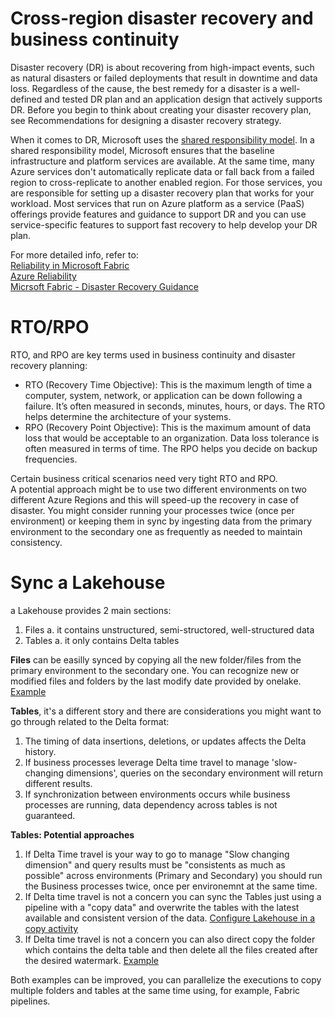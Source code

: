 # Cross-region disaster recovery and business continuity

Disaster recovery (DR) is about recovering from high-impact events, such as natural disasters or failed deployments that result in downtime and data loss. Regardless of the cause, the best remedy for a disaster is a well-defined and tested DR plan and an application design that actively supports DR. Before you begin to think about creating your disaster recovery plan, see Recommendations for designing a disaster recovery strategy.

When it comes to DR, Microsoft uses the [shared responsibility model](https://learn.microsoft.com/en-us/azure/reliability/business-continuity-management-program#shared-responsibility-model). In a shared responsibility model, Microsoft ensures that the baseline infrastructure and platform services are available. At the same time, many Azure services don't automatically replicate data or fall back from a failed region to cross-replicate to another enabled region. For those services, you are responsible for setting up a disaster recovery plan that works for your workload. Most services that run on Azure platform as a service (PaaS) offerings provide features and guidance to support DR and you can use service-specific features to support fast recovery to help develop your DR plan.

For more detailed info, refer to:  </br>
[Reliability in Microsoft Fabric](https://learn.microsoft.com/en-us/azure/reliability/reliability-fabric) </br>
[Azure Reliability](https://learn.microsoft.com/en-us/azure/well-architected/reliability/) </br>
[Micrsoft Fabric - Disaster Recovery Guidance](https://learn.microsoft.com/en-us/fabric/security/experience-specific-guidance?source=recommendations) </br>

# RTO/RPO

RTO, and RPO are key terms used in business continuity and disaster recovery planning:  </br>

 - RTO (Recovery Time Objective): This is the maximum length of time a computer, system, network, or application can be down following a failure. It’s often measured in seconds, minutes, hours, or days. The RTO helps determine the architecture of your systems.  </br>
 - RPO (Recovery Point Objective): This is the maximum amount of data loss that would be acceptable to an organization. Data loss tolerance is often measured in terms of time. The RPO helps you decide on backup frequencies.  </br>

Certain business critical scenarios need very tight RTO and RPO.  </br>
A potential approach might be to use two different environments on two different Azure Regions and this will speed-up the recovery in case of disaster.
You might consider running your processes twice (once per environment) or keeping them in sync by ingesting data from the primary environment to the secondary one as frequently as needed to maintain consistency.


# Sync a Lakehouse

a Lakehouse provides 2 main sections:
1. Files
   a. it contains unstructured, semi-structored, well-structured data
3. Tables
   a. it only contains Delta tables

**Files** can be easilly synced by copying all the new folder/files from the primary environment to the secondary one.
You can recognize new or modified files and folders by the last modify date provided by onelake.
[Example](Notebooks/SyncLakehouse_Files.ipynb)

**Tables**, it's a different story and there are considerations you might want to go through related to the Delta format:
1. The timing of data insertions, deletions, or updates affects the Delta history.   
3. If business processes leverage Delta time travel to manage 'slow-changing dimensions', queries on the secondary environment will return different results.
4. If synchronization between environments occurs while business processes are running, data dependency across tables is not guaranteed.

**Tables: Potential approaches**

1. If Delta Time travel is your way to go to manage "Slow changing dimension" and query results must be "consistents as much as possible" across environments (Primary and Secondary) you should run the Business processes twice, once per environemnt at the same time.
2. If Delta time travel is not a concern you can sync the Tables just using a pipeline with a "copy data" and overwrite the tables with the latest available and consistent version of the data.
   [Configure Lakehouse in a copy activity](https://learn.microsoft.com/en-us/fabric/data-factory/connector-lakehouse-copy-activity)
3. If Delta time travel is not a concern you can also direct copy the folder which contains the delta table and then delete all the files created after the desired watermark.
   [Example](Notebooks/SyncLakehouse_Tables.ipynb)

Both examples can be improved, you can parallelize the executions to copy multiple folders and tables at the same time using, for example, Fabric pipelines.

